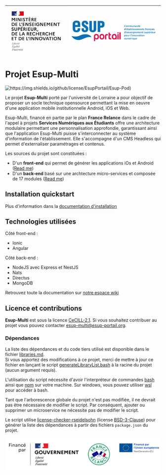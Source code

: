 | ![Logo MESRI](./doc/logo-mesri.jpg) | ![Logo Esup](./doc/logo-esupportail.png) |
| :---------------: |:---------------:|

# Projet Esup-Multi

![https://img.shields.io/github/license/EsupPortail/Esup-Pod)](https://img.shields.io/badge/License-CeCILL%202.1-orange)

Le projet **Esup-Multi** porté par l'université de Lorraine a pour objectif de proposer un socle technique opensource permettant la mise en oeuvre d'une application mobile institutionnelle Android, iOS et Web.

Esup-Multi, financé en partie par le plan **France Relance** dans le cadre de l'appel à projets **Services Numériques aux Étudiants** offre une architecture modulaire permettant une personnalisation approfondie, garantissant ainsi que l'application Esup-Multi puisse s'interconnecter au système d'information de l'établissement. Elle s'accompagne d'un CMS Headless qui permet d'externaliser paramétrages et contenus.

Les sources du projet sont constituées :

- D'un **front-end** qui permet de générer les applications iOs et Android ([Read me](dev/user-frontend-ionic/README.md))
- D'un **back-end** basé sur une archtecture micro-services et composée de 17 modules ([Read me](dev/user-backend-nest/README.md))

## Installation quickstart

Plus d'information dans la [documentation d'installation](https://www.esup-portail.org/wiki/x/F4DoTw)

## Technologies utilisées

Côté front-end :

- Ionic
- Angular

Côté back-end :
- NodeJS avec Express et NestJS
- Nats
- Directus
- MongoDB

Retrouvez toute la documentation sur [notre espace wiki](https://www.esup-portail.org/wiki/x/EYDoTw)

## Licence et contributions

**Esup-Multi** est sous la licence [CeCILL-2.1](LICENCE). Si vous souhaitez contribuer au projet vous pouvez contacter [esup-multi@esup-portail.org](mailto:esup-multi@esup-portail.org).

### Dépendances

La liste des dépendances et du code tiers utilisé est disponible
dans le fichier [libraries.md](libraries.md).\
Si vous apportez des modifications à ce projet, merci de mettre à jour
ce fichier en lançant le script [generateLibraryList.bash](generateLibraryList.bash)
à la racine du projet (aucun argument requis).

L'utilisation du script nécessite d'avoir l'interpréteur de commandes
[bash](https://www.gnu.org/software/bash/) ainsi que [npm](https://www.npmjs.com/)
sur votre machine. Sur windows, vous pouvez utiliser
[wsl](https://docs.microsoft.com/fr-fr/windows/wsl/install-win10) pour accéder à bash.

Tant que l'arborescence globale du projet n'est pas modifiée, il ne devrait
pas être nécessaire de modifier le script. Par conséquent, ajouter ou supprimer
un microservice ne nécessite pas de modifier le script.

Le script utilise [license-checker-rseidelsohn](https://www.npmjs.com/package/license-checker-rseidelsohn)
(license [BSD-3-Clause](https://spdx.org/licenses/BSD-3-Clause.html))
pour générer la liste des dépendances à partir des fichiers `package.json`
du projet.

![Logo France Relance](./doc/logo-france-relance.png)
